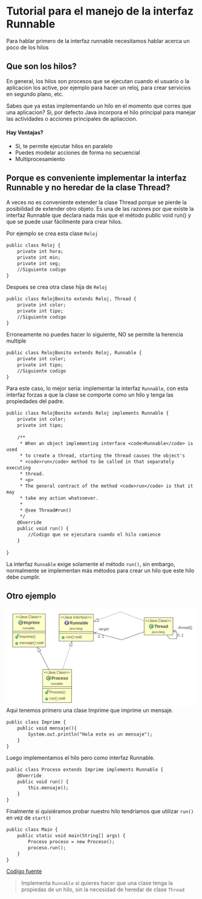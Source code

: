 # Tutorial para el manejo de la interfaz Runnable

Para hablar primero de la interfaz runnable necesitamos hablar acerca un
poco de los hilos

## Que son los hilos?
En general, los hilos son procesos que se ejecutan cuando el usuario o
la aplicacion los active, por ejemplo para hacer un reloj, para crear
servicios en segundo plano, etc.

Sabes que ya estas implementando un hilo en el momento que corres que
una aplicacion? Si, por defecto Java incorpora el hilo principal para
manejar las actividades o acciones principales de apliaccion.

#### Hay Ventajas?
- Si, te permite ejecutar hilos en paralelo
- Puedes modelar acciones de forma no secuencial
- Multiprocesamiento

## Porque es conveniente implementar la interfaz Runnable y no heredar de la clase Thread?
A veces no es conveniente extender la clase Thread porque se pierde la
posibilidad de extender otro objeto. Es una de las razones por que
existe la interfaz Runnable que declara nada más que el método public
void run() y que se puede usar fácilmente para crear hilos.

Por ejemplo se crea esta clase `Reloj` 
```
public class Reloj {
    private int hora;
    private int min;
    private int seg;
    //Siguiente codigo
}
```

Despues se crea otra clase hija de `Reloj` 
``` 
public class RelojBonito extends Reloj, Thread {
    private int color;
    private int tipo;
    //Siguiente codigo
}
```

Erroneamente no puedes hacer lo siguiente, NO se permite la herencia
multiple
```
public class RelojBonito extends Reloj, Runnable {
    private int color;
    private int tipo;
    //Siguiente codigo
}
```

Para este caso, lo mejor seria: implementar la interfaz `Runnable`, con
esta interfaz forzas a que la clase se comporte como un hilo y tenga las
propiedades del padre.

```
public class RelojBonito extends Reloj implements Runnable {
    private int color;
    private int tipo;

    /**
     * When an object implementing interface <code>Runnable</code> is used
     * to create a thread, starting the thread causes the object's
     * <code>run</code> method to be called in that separately executing
     * thread.
     * <p>
     * The general contract of the method <code>run</code> is that it may
     * take any action whatsoever.
     *
     * @see Thread#run()
     */
    @Override
    public void run() {
        //Codigo que se ejecutara cuando el hilo comience
    }

}
```

La interfaz `Runnable` exige solamente el método `run()`, sin embargo,
normalmente se implementan más métodos para crear un hilo que este hilo
debe cumplir.

## Otro ejemplo
![](.README_images/ejemplo2.png) Aquí tenemos primero una clase Imprime
que imprime un mensaje. 
```
public class Imprime {
    public void mensaje(){
        System.out.println("Hola este es un mensaje");
    }
}
```
Luego implementamos el hilo pero como interfaz Runnable. 
```
public class Proceso extends Imprime implements Runnable {
    @Override
    public void run() {
        this.mensaje();
    }
}
```

Finalmente si quisiéramos probar nuestro hilo tendríamos que utilizar
`run()` en vez de `start()`
```
public class Main {
    public static void main(String[] args) {
        Proceso proceso = new Proceso();
        proceso.run();
    }
}
```

[Codigo fuente](src)

>Implementa `Runnable` si quieres hacer que una clase tenga la
>propiedas de un hilo, sin la necesidad de heredar de clase `Thread`

